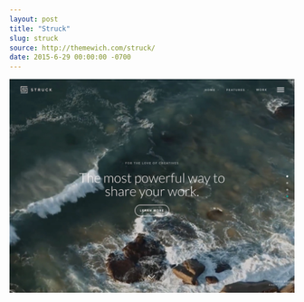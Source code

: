 ```yaml
---
layout: post
title: "Struck"
slug: struck
source: http://themewich.com/struck/
date: 2015-6-29 00:00:00 -0700
---
```


<img src="/screenshots/struck.jpg">
